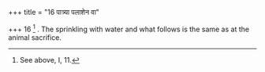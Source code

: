 +++
title = "16 पात्र्या पलाशेन वा"

+++
16 [^6] . The sprinkling with water and what follows is the same as at the animal sacrifice.


[^6]:  See above, I, 11.
